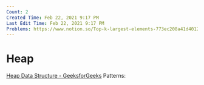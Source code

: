 ```yaml
---
Count: 2
Created Time: Feb 22, 2021 9:17 PM
Last Edit Time: Feb 22, 2021 9:17 PM
Problems: https://www.notion.so/Top-k-largest-elements-773ec208a41d401287f6ba91cb8f4c5b, https://www.notion.so/Maximum-Average-Pass-Ratio-Leetcode-ed42611dcb454e68bc113776b41ee5a0
---
```


# Heap

[Heap Data Structure - GeeksforGeeks](https://www.notion.so/Heap-Data-Structure-GeeksforGeeks-a6e2241a8db440028e38ad5d9b873bc4)
Patterns: 